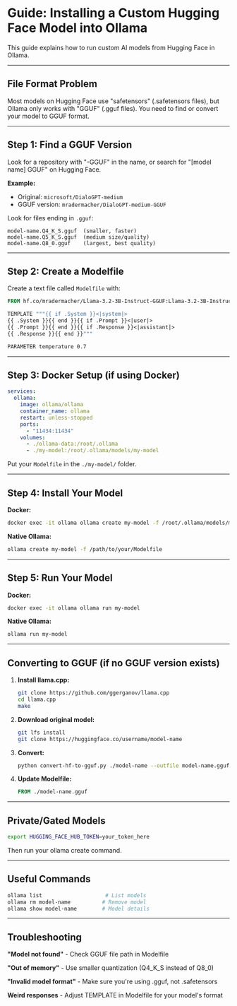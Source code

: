 # Guide: Installing a Custom Hugging Face Model into Ollama

This guide explains how to run custom AI models from Hugging Face in Ollama.

---

## File Format Problem

Most models on Hugging Face use "safetensors" (.safetensors files), but Ollama only works with "GGUF" (.gguf files). You need to find or convert your model to GGUF format.

---

## Step 1: Find a GGUF Version

Look for a repository with "-GGUF" in the name, or search for "[model name] GGUF" on Hugging Face.

**Example:**
- Original: `microsoft/DialoGPT-medium`
- GGUF version: `mradermacher/DialoGPT-medium-GGUF`

Look for files ending in `.gguf`:
```
model-name.Q4_K_S.gguf  (smaller, faster)
model-name.Q5_K_S.gguf  (medium size/quality)
model-name.Q8_0.gguf    (largest, best quality)
```

---

## Step 2: Create a Modelfile

Create a text file called `Modelfile` with:

```dockerfile
FROM hf.co/mradermacher/Llama-3.2-3B-Instruct-GGUF:Llama-3.2-3B-Instruct.Q5_K_S.gguf

TEMPLATE """{{ if .System }}<|system|>
{{ .System }}{{ end }}{{ if .Prompt }}<|user|>
{{ .Prompt }}{{ end }}{{ if .Response }}<|assistant|>
{{ .Response }}{{ end }}"""

PARAMETER temperature 0.7
```

---

## Step 3: Docker Setup (if using Docker)

```yaml
services:
  ollama:
    image: ollama/ollama
    container_name: ollama
    restart: unless-stopped
    ports:
      - "11434:11434"
    volumes:
      - ./ollama-data:/root/.ollama
      - ./my-model:/root/.ollama/models/my-model
```

Put your `Modelfile` in the `./my-model/` folder.

---

## Step 4: Install Your Model

**Docker:**
```bash
docker exec -it ollama ollama create my-model -f /root/.ollama/models/my-model/Modelfile
```

**Native Ollama:**
```bash
ollama create my-model -f /path/to/your/Modelfile
```

---

## Step 5: Run Your Model

**Docker:**
```bash
docker exec -it ollama ollama run my-model
```

**Native Ollama:**
```bash
ollama run my-model
```

---

## Converting to GGUF (if no GGUF version exists)

1. **Install llama.cpp:**
   ```bash
   git clone https://github.com/ggerganov/llama.cpp
   cd llama.cpp
   make
   ```

2. **Download original model:**
   ```bash
   git lfs install
   git clone https://huggingface.co/username/model-name
   ```

3. **Convert:**
   ```bash
   python convert-hf-to-gguf.py ./model-name --outfile model-name.gguf
   ```

4. **Update Modelfile:**
   ```dockerfile
   FROM ./model-name.gguf
   ```

---

## Private/Gated Models

```bash
export HUGGING_FACE_HUB_TOKEN=your_token_here
```

Then run your ollama create command.

---

## Useful Commands

```bash
ollama list                    # List models
ollama rm model-name          # Remove model
ollama show model-name        # Model details
```

---

## Troubleshooting

**"Model not found"** - Check GGUF file path in Modelfile

**"Out of memory"** - Use smaller quantization (Q4_K_S instead of Q8_0)

**"Invalid model format"** - Make sure you're using .gguf, not .safetensors

**Weird responses** - Adjust TEMPLATE in Modelfile for your model's format
